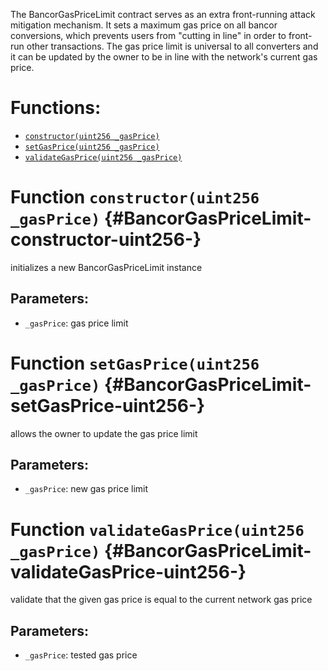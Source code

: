 The BancorGasPriceLimit contract serves as an extra front-running attack mitigation mechanism.
It sets a maximum gas price on all bancor conversions, which prevents users from "cutting in line"
in order to front-run other transactions.
The gas price limit is universal to all converters and it can be updated by the owner to be in line
with the network's current gas price.

# Functions:
- [`constructor(uint256 _gasPrice)`](#BancorGasPriceLimit-constructor-uint256-)
- [`setGasPrice(uint256 _gasPrice)`](#BancorGasPriceLimit-setGasPrice-uint256-)
- [`validateGasPrice(uint256 _gasPrice)`](#BancorGasPriceLimit-validateGasPrice-uint256-)



# Function `constructor(uint256 _gasPrice)` {#BancorGasPriceLimit-constructor-uint256-}
initializes a new BancorGasPriceLimit instance


## Parameters:
- `_gasPrice`:    gas price limit


# Function `setGasPrice(uint256 _gasPrice)` {#BancorGasPriceLimit-setGasPrice-uint256-}
allows the owner to update the gas price limit


## Parameters:
- `_gasPrice`:    new gas price limit


# Function `validateGasPrice(uint256 _gasPrice)` {#BancorGasPriceLimit-validateGasPrice-uint256-}
validate that the given gas price is equal to the current network gas price


## Parameters:
- `_gasPrice`:    tested gas price


